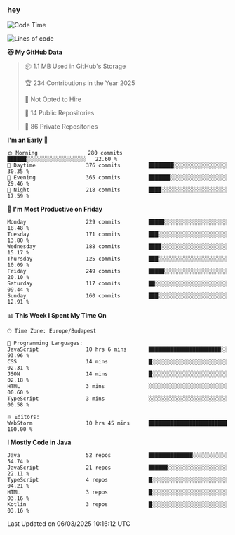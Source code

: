 ### hey

<!--START_SECTION:waka-->
![Code Time](http://img.shields.io/badge/Code%20Time-1%2C121%20hrs%2032%20mins-blue)

![Lines of code](https://img.shields.io/badge/From%20Hello%20World%20I%27ve%20Written-2.4%20million%20lines%20of%20code-blue)

**🐱 My GitHub Data** 

> 📦 1.1 MB Used in GitHub's Storage 
 > 
> 🏆 234 Contributions in the Year 2025
 > 
> 🚫 Not Opted to Hire
 > 
> 📜 14 Public Repositories 
 > 
> 🔑 86 Private Repositories 
 > 
**I'm an Early 🐤** 

```text
🌞 Morning                280 commits         ██████░░░░░░░░░░░░░░░░░░░   22.60 % 
🌆 Daytime                376 commits         ████████░░░░░░░░░░░░░░░░░   30.35 % 
🌃 Evening                365 commits         ███████░░░░░░░░░░░░░░░░░░   29.46 % 
🌙 Night                  218 commits         ████░░░░░░░░░░░░░░░░░░░░░   17.59 % 
```
📅 **I'm Most Productive on Friday** 

```text
Monday                   229 commits         █████░░░░░░░░░░░░░░░░░░░░   18.48 % 
Tuesday                  171 commits         ███░░░░░░░░░░░░░░░░░░░░░░   13.80 % 
Wednesday                188 commits         ████░░░░░░░░░░░░░░░░░░░░░   15.17 % 
Thursday                 125 commits         ███░░░░░░░░░░░░░░░░░░░░░░   10.09 % 
Friday                   249 commits         █████░░░░░░░░░░░░░░░░░░░░   20.10 % 
Saturday                 117 commits         ██░░░░░░░░░░░░░░░░░░░░░░░   09.44 % 
Sunday                   160 commits         ███░░░░░░░░░░░░░░░░░░░░░░   12.91 % 
```


📊 **This Week I Spent My Time On** 

```text
🕑︎ Time Zone: Europe/Budapest

💬 Programming Languages: 
JavaScript               10 hrs 6 mins       ███████████████████████░░   93.96 % 
CSS                      14 mins             █░░░░░░░░░░░░░░░░░░░░░░░░   02.31 % 
JSON                     14 mins             █░░░░░░░░░░░░░░░░░░░░░░░░   02.18 % 
HTML                     3 mins              ░░░░░░░░░░░░░░░░░░░░░░░░░   00.60 % 
TypeScript               3 mins              ░░░░░░░░░░░░░░░░░░░░░░░░░   00.58 % 

🔥 Editors: 
WebStorm                 10 hrs 45 mins      █████████████████████████   100.00 % 
```

**I Mostly Code in Java** 

```text
Java                     52 repos            ██████████████░░░░░░░░░░░   54.74 % 
JavaScript               21 repos            ██████░░░░░░░░░░░░░░░░░░░   22.11 % 
TypeScript               4 repos             █░░░░░░░░░░░░░░░░░░░░░░░░   04.21 % 
HTML                     3 repos             █░░░░░░░░░░░░░░░░░░░░░░░░   03.16 % 
Kotlin                   3 repos             █░░░░░░░░░░░░░░░░░░░░░░░░   03.16 % 
```




 Last Updated on 06/03/2025 10:16:12 UTC
<!--END_SECTION:waka-->
